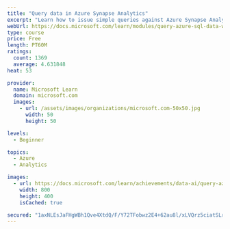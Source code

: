 ```yaml
---
title: "Query data in Azure Synapse Analytics"
excerpt: "Learn how to issue simple queries against Azure Synapse Analytics and how to visualize the data in both Excel and Power BI"
webUrl: https://docs.microsoft.com/learn/modules/query-azure-sql-data-warehouse/
type: course
price: Free
length: PT60M
ratings:
  count: 1369
  average: 4.631848
heat: 53

provider:
  name: Microsoft Learn
  domain: microsoft.com
  images:
    - url: /assets/images/organizations/microsoft.com-50x50.jpg
      width: 50
      height: 50

levels:
  - Beginner

topics:
  - Azure
  - Analytics

images:
  - url: https://docs.microsoft.com/learn/achievements/data-ai/query-azure-sql-data-warehouse-badge-social.png
    width: 800
    height: 400
    isCached: true

secured: "1axNLEsJaFHgWBh1Qve4XtdQ/F/Y72TFobwz2E4+62au8l/xLVQrz5ciatSLrrHqQYSoh+9EQJN7Gbtrhy3UM/hBy96TAOVH/jQ7+BKuZzG1Q2bWvIMmd3N/WzlpoWKUpkm31yUO5yZSLADI9HblTimz5Jq1SXKR3u8mTNbbqgOXzlcJvK+A/c+mCQmgCa78TPpKPBAh0KTHZQXiR4js5HQ5PoClTqlOMXgJVKcJpZqLAN6p4gGoQlnruuaegYxBuU9PmmurN7GKy3Sd5VptCmU2iZ7N5gappxKk8qsU01y0oKfiM4/FHNTVHutlzeSgUMwH66ytQ9cRyvx1UYTl3KkGRf+vaz4laAy72mwDdSdJEaVxA+Wdfl0USLPixujSLIpRW57oVYNK7I8upCKyhBIDy3dfKsP7WQ1M6iP2cac=;BLxcISo9J7IgD0MQZ4Gglg=="
---
```


